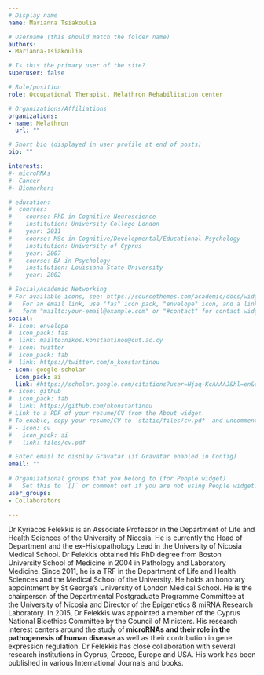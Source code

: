 ```yaml
---
# Display name
name: Marianna Tsiakoulia

# Username (this should match the folder name)
authors:
- Marianna-Tsiakoulia

# Is this the primary user of the site?
superuser: false

# Role/position
role: Occupational Therapist, Melathron Rehabilitation center

# Organizations/Affiliations
organizations:
- name: Melathron
  url: ""

# Short bio (displayed in user profile at end of posts)
bio: ""

interests:
#- microRNAs 
#- Cancer
#- Biomarkers

# education:
#  courses:
#  - course: PhD in Cognitive Neuroscience
#    institution: University College London
#    year: 2011
#  - course: MSc in Cognitive/Developmental/Educational Psychology
#    institution: University of Cyprus
#    year: 2007
#  - course: BA in Psychology
#    institution: Louisiana State University
#    year: 2002

# Social/Academic Networking
# For available icons, see: https://sourcethemes.com/academic/docs/widgets/#icons
#   For an email link, use "fas" icon pack, "envelope" icon, and a link in the
#   form "mailto:your-email@example.com" or "#contact" for contact widget.
social:
#- icon: envelope
#  icon_pack: fas
#  link: mailto:nikos.konstantinou@cut.ac.cy
#- icon: twitter
#  icon_pack: fab
#  link: https://twitter.com/n_konstantinou
- icon: google-scholar
  icon_pack: ai
  link: #https://scholar.google.com/citations?user=Hjaq-KcAAAAJ&hl=en&oi=ao
#- icon: github
#  icon_pack: fab
#  link: https://github.com/nkonstantinou
# Link to a PDF of your resume/CV from the About widget.
# To enable, copy your resume/CV to `static/files/cv.pdf` and uncomment the lines below.  
# - icon: cv
#   icon_pack: ai
#   link: files/cv.pdf

# Enter email to display Gravatar (if Gravatar enabled in Config)
email: ""
  
# Organizational groups that you belong to (for People widget)
#   Set this to `[]` or comment out if you are not using People widget.  
user_groups:
- Collaborators

---
```


Dr Kyriacos Felekkis is an Associate Professor in the Department of Life and Health Sciences of the University of Nicosia. He is currently the Head of Department and the ex-Histopathology Lead in the University of Nicosia Medical School. Dr Felekkis obtained his PhD degree from Boston University School of Medicine in 2004 in Pathology and Laboratory Medicine. Since 2011, he is a TRF in the Department of Life and Health Sciences and the Medical School of the University. He holds an honorary appointment by St George’s University of London Medical School. He is the chairperson of the Departmental Postgraduate Programme Committee at the University of Nicosia and Director of the Epigenetics & miRNA Research Laboratory. In 2015, Dr Felekkis was appointed a member of the Cyprus National Bioethics Committee by the Council of Ministers. His research interest centers around the study of **microRNAs and their role in the pathogenesis of human disease** as well as their contribution in gene expression regulation. Dr Felekkis has close collaboration with several research institutions in Cyprus, Greece, Europe and USA. His work has been published in various International Journals and books.
